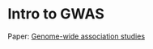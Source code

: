 # Intro to GWAS

Paper: [Genome-wide association studies](https://www.nature.com/articles/s43586-021-00056-9)
